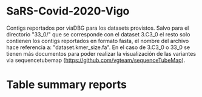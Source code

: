 # SaRS-Covid-2020-Vigo

Contigs reportados por viaDBG para los datasets provistos. Salvo para el directorio "33_0/" que se corresponde con el dataset 3.C3_0 el resto solo contienen los contigs reportados en formato fasta, el nombre del archivo hace referencia a: "dataset.kmer_size.fa". En el caso de 3.C3_0 o 33_0 se tienen más documentos para poder realizar la visualización de las variantes via sequencetubemap (https://github.com/vgteam/sequenceTubeMap).

# Table summary reports


